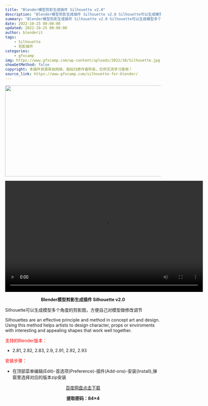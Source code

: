 ```yaml
---
title: "Blender模型剪影生成插件 Silhouette v2.0"
description: "Blender模型剪影生成插件 Silhouette v2.0 Silhouette可以生成模型多个角度的剪影图，方便自己对模型做修改调节 Silhouettes are an effective p..."
summary: "Blender模型剪影生成插件 Silhouette v2.0 Silhouette可以生成模型多个角度的剪影图，方便自己对模型做修改调节 Silhouettes are an effective p..."
date: 2022-10-25 00:00:00
updated: 2022-10-25 00:00:00
author: blenderit
tags: 
    - Silhouette
    - 剪影插件
categories:
    - gfxcamp
img: https://www.gfxcamp.com/wp-content/uploads/2022/10/Silhouette.jpg
showGetMethod: false
copyright: 本插件资源来自网络，版权归原作者所有，仅供交流学习使用！
source_link: https://www.gfxcamp.com/silhouette-for-blender/
---
```

<div><p><img decoding="async" class="aligncenter size-full wp-image-107797" src="https://www.gfxcamp.com/wp-content/uploads/2022/10/Silhouette.jpg" data-src="https://www.gfxcamp.com/wp-content/uploads/2022/10/Silhouette.jpg" alt="" width="590" height="295" data-srcset="https://www.gfxcamp.com/wp-content/uploads/2022/10/Silhouette.jpg 590w, https://www.gfxcamp.com/wp-content/uploads/2022/10/Silhouette-150x75.jpg 150w" data-sizes="(max-width: 590px) 100vw, 590px"><br>
</p><center><div style="width: 640px;" class="wp-video"><!--[if lt IE 9]><script>document.createElement('video');</script><![endif]-->
<video class="wp-video-shortcode" id="video-107800-1" width="640" height="360" preload="true" controls="controls"><source type="video/mp4" src="https://cloud.video.taobao.com//play/u/80049544/p/2/e/6/t/1/382415372015.mp4?_=1"></source><a href="https://cloud.video.taobao.com//play/u/80049544/p/2/e/6/t/1/382415372015.mp4">https://cloud.video.taobao.com//play/u/80049544/p/2/e/6/t/1/382415372015.mp4</a></video></div></center><p style="text-align: center;"><strong>Blender模型剪影生成插件 Silhouette v2.0</strong></p><p>Silhouette可以生成模型多个角度的剪影图，方便自己对模型做修改调节</p><p>Silhouettes are an effective principle and method in concept art and design. Using this method helps artists to design character, props or enviroments with interesting and appealing shapes that work well together.</p><p style="text-align: left;"><span style="color: #ff0000;">支持的Blender版本：</span></p><ul>
<li style="text-align: left;">2.81, 2.82, 2.83, 2.9, 2.91, 2.92, 2.93</li>
</ul><p style="text-align: left;"><span style="color: #ff0000;">安装步骤：</span></p><ul>
<li>在顶部菜单编辑(Edit)-首选项(Preference)-插件(Add-ons)-安装(Install),弹窗里选择对应的版本zip安装</li>
</ul><p style="text-align: center;"><a class="maxbutton-3 maxbutton maxbutton-baidu" target="_blank" rel="noopener" href="https://pan.baidu.com/s/10rOj8pJMwfaGMkFUuAvsTg?pwd=84x4"><span class="mb-text">百度网盘点击下载</span></a></p><p style="text-align: center;"><strong>提取密码：84×4</strong></p></div>